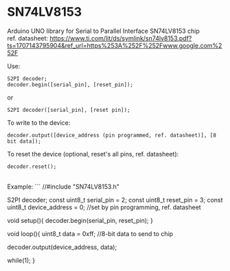 # SN74LV8153
Arduino UNO library for Serial to Parallel Interface SN74LV8153 chip</br>
ref. datasheet: https://www.ti.com/lit/ds/symlink/sn74lv8153.pdf?ts=1707143795904&ref_url=https%253A%252F%252Fwww.google.com%252F

Use:
```
S2PI decoder;
decoder.begin([serial_pin], [reset_pin]);
```
or
```
S2PI decoder([serial_pin], [reset pin]);
```
To write to the device:
```
decoder.output([device_address (pin programmed, ref. datasheet)], [8 bit data]);
```
To reset the device (optional, reset's all pins, ref. datasheet):
```
decoder.reset();
```

</br>
Example:
```
//#include "SN74LV8153.h"

S2PI decoder;
const uint8_t serial_pin = 2;
const uint8_t reset_pin = 3;
const uint8_t device_address = 0;      //set by pin programming, ref. datasheet

void setup(){
  decoder.begin(serial_pin, reset_pin);
}

void loop(){
  uint8_t data = 0xff;    //8-bit data to send to chip

  decoder.output(device_address, data);

  while(1);
}
```
